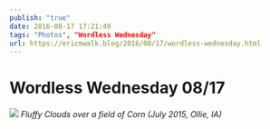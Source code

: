 ```yaml
---
publish: "true"
date: 2016-08-17 17:21:49
tags: "Photos", "Wordless Wednesday"
url: https://ericmwalk.blog/2016/08/17/wordless-wednesday.html
---
```


# Wordless Wednesday 08/17

![](https://ericmwalk.blog/uploads/2022/0027de73eb.jpg)
*Fluffy Clouds over a field of Corn (July 2015, Ollie, IA)*
